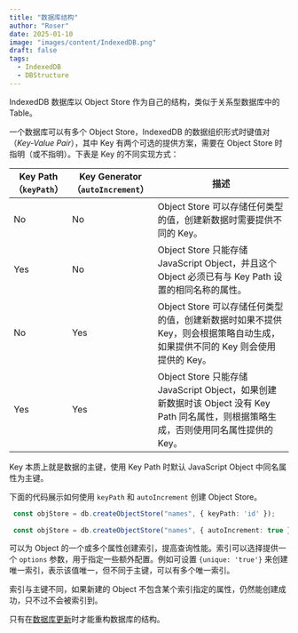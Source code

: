 ```yaml
---
title: "数据库结构"
author: "Roser"
date: 2025-01-10
image: "images/content/IndexedDB.png"
draft: false
tags:
  - IndexedDB
  - DBStructure
---
```

IndexedDB 数据库以 Object Store 作为自己的结构，类似于关系型数据库中的 Table。

一个数据库可以有多个 Object Store，IndexedDB 的数据组织形式时键值对（*Key-Value Pair*），其中 Key 有两个可选的提供方案，需要在 Object Store 时指明（或不指明）。下表是 Key 的不同实现方式：

| Key Path<br>（`keyPath`） | Key Generator<br>（`autoIncrement`） | 描述                                                                                             |
| ----------------------- | ---------------------------------- | ---------------------------------------------------------------------------------------------- |
| No                      | No                                 | Object Store 可以存储任何类型的值，创建新数据时需要提供不同的 Key。                                                     |
| Yes                     | No                                 | Object Store 只能存储 JavaScript Object，并且这个 Object 必须已有与 Key Path 设置的相同名称的属性。                     |
| No                      | Yes                                | Object Store 可以存储任何类型的值，创建新数据时如果不提供 Key，则会根据策略自动生成，如果提供不同的 Key 则会使用提供的 Key。                    |
| Yes                     | Yes                                | Object Store 只能存储 JavaScript Object，如果创建新数据时该 Object 没有 Key Path 同名属性，则根据策略生成，否则使用同名属性提供的 Key。 |
Key 本质上就是数据的主键，使用 Key Path 时默认 JavaScript Object 中同名属性为主键。

下面的代码展示如何使用 `keyPath` 和 `autoIncrement` 创建 Object Store。

```typescript
 const objStore = db.createObjectStore("names", { keyPath: 'id' });
 
 const objStore = db.createObjectStore("names", { autoIncrement: true });
```

可以为 Object 的一个或多个属性创建索引，提高查询性能。索引可以选择提供一个 `options` 参数，用于指定一些额外配置。例如可设置 `{unique: 'true'}` 来创建唯一索引，表示该值唯一，但不同于主键，可以有多个唯一索引。

索引与主键不同，如果新建的 Object 不包含某个索引指定的属性，仍然能创建成功，只不过不会被索引到。

只有在[数据库更新](../创建与打开数据库)时才能重构数据库的结构。